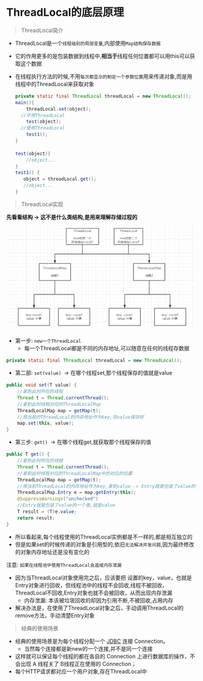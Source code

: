 # ThreadLocal的底层原理

> ThreadLocal简介

- ThreadLocal是一个`线程级别的局部变量`,内部使用`Map结构保存数据`

- 它的作用更多的是包装数据到线程中,**相当于**线程任何位置都可以用this可以获取这个数据

- 在线程执行方法的时候,不用`每次都显示的制定一个参数位置`用来传递对象,而是用线程中的ThreadLocal来获取对象

  ```java
  private static final ThreadLocal threadLocal = new ThreadLocal();
  main(){
      threadLocal.set(object);
  	//不用ThreadLocal
      test(object);
  	//使用ThreadLocal
      test1();
  }
  
  test(object){
      //object...
  }
  test1() {
     object = threadLocal.get();
     //object...
  }
  ```

  

> ThreadLocal实现

**先看看结构 -> 这不是什么类结构,是用来理解存储过程的**

![image-20220301174623213](../../../picture\image-20220301174623213.png)

- 第一步: `new一个ThreadLocal`
  - 每一个ThreadLocal都是不同的内存地址,可以随意在任何的线程存数据

```java
private static final ThreadLocal threadLocal = new ThreadLocal();
```

- 第二部: `set(value) `-> 在哪个线程set,那个线程保存的值就是value

```java
public void set(T value) {
    //拿到此时所在的线程
    Thread t = Thread.currentThread();
    //拿到此时线程对应的ThreadLocalMap
    ThreadLocalMap map = getMap(t);
    //用当前的ThreadLocal的内存地址作为key,将value保存好
    map.set(this, value);
}
```

- 第三步: `get() `-> 在哪个线程get,就获取那个线程保存的值

```java
public T get() {
    //拿到此时所在的线程
    Thread t = Thread.currentThread();
    //拿到此时线程对应的ThreadLocalMap中的对应的位置
    ThreadLocalMap map = getMap(t);
	//用当前ThreadLocal的内存地址作为key,拿到value -> Entry就是包装了value的一个类,就是value
    ThreadLocalMap.Entry e = map.getEntry(this);
    @SuppressWarnings("unchecked")
    //Entry就是包装了value的一个类,就是value
    T result = (T)e.value;
    return result;
}
```

- 所以看起来,每个线程使用的ThreadLocal实例都是不一样的,都是相互独立的
- 但是如果set的时候传递的对象是引用型的,依旧`无法解决并发问题`,因为最终修改的对象内存地址还是没有变化的

注意: `如果在线程池中使⽤ThreadLocal会造成内存泄漏`

- 因为当ThreadLocal对象使⽤完之后，应该要把 设置的key，value，也就是Entry对象进⾏回收，但线程池中的线程不会回收,线程不被回收，ThreadLocal不回收,Entry对象也就不会被回收，从⽽出现内存泄漏
  - 内存泄漏: 本该被垃圾回收的却因为引用不断,不被回收,占用内存
- 解决办法是，在使⽤了ThreadLocal对象之后，⼿动调⽤ThreadLocal的remove⽅法，⼿动清楚Entry对象 

> 经典的使用场景

- 经典的使用场景是为每个线程分配一个 [JDBC](https://so.csdn.net/so/search?q=JDBC&spm=1001.2101.3001.7020) 连接 Connection。
  - 当然每个连接都是新new的一个连接,并不是同一个连接 
- 这样就可以保证每个线程的都在各自的 Connection 上进行数据库的操作，不会出现 A 线程关了 B线程正在使用的 Connection；
- 每个HTTP请求都对应一个用户对象,存在ThreadLocal中